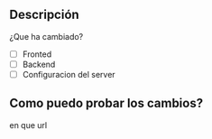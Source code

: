 ## Descripción
¿Que ha cambiado?

- [ ] Fronted
- [ ] Backend
- [ ] Configuracion del server

## Como puedo probar los cambios?
en que url 
